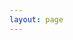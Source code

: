 ```yaml
---
layout: page
---
```

<script setup>
import {
  VPTeamPage,
  VPTeamPageTitle,
  VPTeamMembers, VPTeamPageSection
} from 'vitepress/theme'

const orgnization = [
    {
    avatar: 'https://www.github.com/FDUCSLG.png',
    name: 'FDUCSLG',
    desc: '复旦大学开放原子开源社团',
    links: [
      { icon: 'github', link: 'https://github.com/FDUCSLG' },
    ]
  },
]

const members = [
  {
    avatar: 'https://www.github.com/Boreas618.png',
    name: 'Boreas618',
    links: [
      { icon: 'github', link: 'https://github.com/Boreas618' },
    ]
  },
  {
    avatar: 'https://www.github.com/Jingyijun.png',
    name: 'JingYiJun',
    links: [
      { icon: 'github', link: 'https://github.com/Jingyijun' },
    ]
  },
  {
    avatar: 'https://www.github.com/w568w.png',
    name: 'w568w',
    links: [
      { icon: 'github', link: 'https://github.com/w568w' },
    ]
  },{
    avatar: 'https://www.github.com/Zecyel.png',
    name: 'Zecyel',
    links: [
      { icon: 'github', link: 'https://github.com/Zecyel' },
    ]
  },
  {
    avatar: 'https://www.github.com/ShizuhaAki.png',
    name: 'ShizuhaAki',
    links: [
      { icon: 'github', link: 'https://github.com/ShizuhaAki' },
    ]
  },
  {
    avatar: 'https://www.github.com/Jerry-Wu-GitHub.png',
    name: 'Jerry-Wu-GitHub',
    links: [
      { icon: 'github', link: 'https://github.com/Jerry-Wu-GitHub' },
    ]
  },
  {
    avatar: 'https://www.github.com/kaysonyu.png',
    name: 'kaysonyu',
    links: [
      { icon: 'github', link: 'https://github.com/kaysonyu' },
    ]
  },
  {
    avatar: 'https://www.github.com/koowz.png',
    name: 'koowz',
    links: [
      { icon: 'github', link: 'https://github.com/koowz' },
    ]
  },
  {
    avatar: 'https://www.github.com/fduTristin.png',
    name: 'fduTristin',
    links: [
      { icon: 'github', link: 'https://github.com/fduTristin' },
    ]
  },
]

const contributors = [

  {
    avatar: 'https://www.github.com/anzeameol.png',
    name: 'anzeameol',
    title: '',
    links: [
      { icon: 'github', link: 'https://github.com/anzeameol' },
    ]
  },
  {
    avatar: 'https://www.github.com/ekonwang.png',
    name: 'ekonwang',
    title: '',
    links: [
      { icon: 'github', link: 'https://github.com/ekonwang' },
    ]
  },
  {
    avatar: 'https://www.github.com/ika-twb.png',
    name: 'ika-twb',
    title: '',
    links: [
      { icon: 'github', link: 'https://github.com/ika-twb' },
    ]
  },
{
    avatar: 'https://www.github.com/k4if3ng.png',
    name: 'k4if3ng',
    title: '',
    links: [
      { icon: 'github', link: 'https://github.com/k4if3ng' },
    ]
  },
]
</script>

<VPTeamPage>
<VPTeamPageSection>
    <template #title>组织</template>
    <template #members>
      <VPTeamMembers size="small" :members="orgnization" />
    </template>
  </VPTeamPageSection>
  <VPTeamPageSection>
    <template #title>核心成员</template>
    <template #members>
      <VPTeamMembers size="small" :members="members" />
    </template>
  </VPTeamPageSection>
  <VPTeamPageSection>
    <template #title>其他贡献者</template>
    <template #members>
      <VPTeamMembers size="small" :members="contributors" />
    </template>
  </VPTeamPageSection>
</VPTeamPage>

